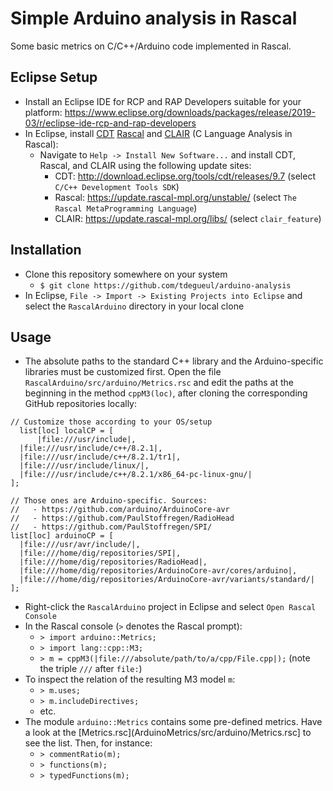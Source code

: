 # Simple Arduino analysis in Rascal

Some basic metrics on C/C++/Arduino code implemented in Rascal.

## Eclipse Setup

  - Install an Eclipse IDE for RCP and RAP Developers suitable for your platform: https://www.eclipse.org/downloads/packages/release/2019-03/r/eclipse-ide-rcp-and-rap-developers
  - In Eclipse, install [CDT](https://www.eclipse.org/cdt/) [Rascal](https://www.rascal-mpl.org/) and [CLAIR](https://github.com/cwi-swat/clair) (C Language Analysis in Rascal):
    - Navigate to `Help -> Install New Software...` and install CDT, Rascal, and CLAIR using the following update sites:
      - CDT: http://download.eclipse.org/tools/cdt/releases/9.7 (select `C/C++ Development Tools SDK`)
      - Rascal: https://update.rascal-mpl.org/unstable/ (select `The Rascal MetaProgramming Language`)
      - CLAIR: https://update.rascal-mpl.org/libs/ (select `clair_feature`)

## Installation

  - Clone this repository somewhere on your system
    - `$ git clone https://github.com/tdegueul/arduino-analysis`
  - In Eclipse, `File -> Import -> Existing Projects into Eclipse` and select the `RascalArduino` directory in your local clone
 
## Usage

  - The absolute paths to the standard C++ library and the Arduino-specific libraries must be customized first. Open the file `RascalArduino/src/arduino/Metrics.rsc` and edit the paths at the beginning in the method `cppM3(loc)`, after cloning the corresponding GitHub repositories locally:
  ```
  // Customize those according to your OS/setup
	list[loc] localCP = [
		|file:///usr/include|,
    |file:///usr/include/c++/8.2.1|,
    |file:///usr/include/c++/8.2.1/tr1|,
    |file:///usr/include/linux/|,
    |file:///usr/include/c++/8.2.1/x86_64-pc-linux-gnu/|
  ];

  // Those ones are Arduino-specific. Sources:
  //   - https://github.com/arduino/ArduinoCore-avr
  //   - https://github.com/PaulStoffregen/RadioHead
  //   - https://github.com/PaulStoffregen/SPI/
  list[loc] arduinoCP = [
   	|file:///usr/avr/include/|,
   	|file:///home/dig/repositories/SPI|,
   	|file:///home/dig/repositories/RadioHead|,
   	|file:///home/dig/repositories/ArduinoCore-avr/cores/arduino|,
   	|file:///home/dig/repositories/ArduinoCore-avr/variants/standard/|
  ];
  ```
  - Right-click the `RascalArduino` project in Eclipse and select `Open Rascal Console`
  - In the Rascal console (`>` denotes the Rascal prompt):
    - `> import arduino::Metrics;`
    - `> import lang::cpp::M3;`
    - `> m = cppM3(|file:///absolute/path/to/a/cpp/File.cpp|);` (note the triple `///` after `file:`)
  - To inspect the relation of the resulting M3 model `m`:
    - `> m.uses;`
    - `> m.includeDirectives;`
    - etc.
  - The module `arduino::Metrics` contains some pre-defined metrics. Have a look at the [Metrics.rsc](ArduinoMetrics/src/arduino/Metrics.rsc] to see the list. Then, for instance:
    - `> commentRatio(m);`
    - `> functions(m);`
    - `> typedFunctions(m);`
    
